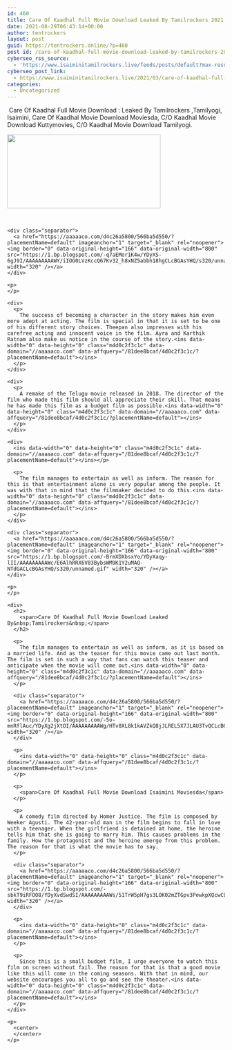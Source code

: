 ```yaml
---
id: 460
title: Care Of Kaadhal Full Movie Download Leaked By Tamilrockers 2021
date: 2021-08-29T06:43:14+00:00
author: tentrockers
layout: post
guid: https://tentrockers.online/?p=460
post id: /care-of-kaadhal-full-movie-download-leaked-by-tamilrockers-2021/
cyberseo_rss_source:
  - 'https://www.isaiminitamilrockers.live/feeds/posts/default?max-results=150&start-index=151'
cyberseo_post_link:
  - https://www.isaiminitamilrockers.live/2021/03/care-of-kaadhal-full-movie-download.html
categories:
  - Uncategorized
---
```

<meta content="&nbsp; Care Of Kaadhal Full Movie Download :&nbsp; Leaked By Tamilrockers ,Tamilyogi, Isaimini, Care Of Kaadhal Movie Download Moviesda, C/O Kaadhal M..." name="twitter:description" />

  


<center>
</center>

&nbsp;<span>Care Of Kaadhal Full Movie Download :&nbsp;</span><span>Leaked By Tamilrockers ,Tamilyogi, Isaimini, Care Of Kaadhal Movie Download Moviesda, C/O Kaadhal Movie Download Kuttymovies, C/O Kaadhal Movie Download Tamilyogi.</span><ins data-width="0" data-height="0" class="m4d0c2f3c1c" data-domain="//aaaaaco.com" data-affquery="/81dee8bcaf/4d0c2f3c1c/?placementName=default"></ins>

<div>
  <div class="separator">
    <a href="https://1.bp.blogspot.com/-6GtZlncs4Ao/YDyXL_FIELI/AAAAAAAAAWU/YVq8qP9b6foPllrvaeAs97j25xpuLOryQCLcBGAsYHQ/s780/care-of-kaadhal-780x354.jpg" imageanchor="1"><img loading="lazy" border="0" data-original-height="354" data-original-width="780" height="171" src="https://1.bp.blogspot.com/-6GtZlncs4Ao/YDyXL_FIELI/AAAAAAAAAWU/YVq8qP9b6foPllrvaeAs97j25xpuLOryQCLcBGAsYHQ/w355-h171/care-of-kaadhal-780x354.jpg" width="355" /></a>
  </div>
  
  <p>
    <span><br /></span></div> 
    
    <div class="separator">
      <a href="https://aaaaaco.com/d4c26a5800/566ba5d550/?placementName=default" imageanchor="1" target="_blank" rel="noopener"><img border="0" data-original-height="166" data-original-width="800" src="https://1.bp.blogspot.com/-q7aEMor1K4w/YDyXS-6gJ9I/AAAAAAAAAWY/iIOG0LVzKccQ67Kv32_h8xNZ5abbh18hgCLcBGAsYHQ/s320/unnamed.gif" width="320" /></a>
    </div>
    
    <p>
    </p>
    
    <div>
      <p>
        The success of becoming a character in the story makes him even more adept at acting. The film is special in that it is set to be one of his different story choices. Theepan also impresses with his carefree acting and innocent voice in the film. Ayra and Karthik Ratnam also make us notice in the course of the story.<ins data-width="0" data-height="0" class="m4d0c2f3c1c" data-domain="//aaaaaco.com" data-affquery="/81dee8bcaf/4d0c2f3c1c/?placementName=default"></ins>
      </p>
    </div>
    
    <div>
      <p>
        A remake of the Telugu movie released in 2018. The director of the film who made this film should all appreciate their skill. That means he has made this film as a budget film as possible.<ins data-width="0" data-height="0" class="m4d0c2f3c1c" data-domain="//aaaaaco.com" data-affquery="/81dee8bcaf/4d0c2f3c1c/?placementName=default"></ins>
      </p>
    </div>
    
    <div>
      <ins data-width="0" data-height="0" class="m4d0c2f3c1c" data-domain="//aaaaaco.com" data-affquery="/81dee8bcaf/4d0c2f3c1c/?placementName=default"></ins></p> 
      
      <p>
        The film manages to entertain as well as inform. The reason for this is that entertainment alone is very popular among the people. It was with that in mind that the filmmaker decided to do this.<ins data-width="0" data-height="0" class="m4d0c2f3c1c" data-domain="//aaaaaco.com" data-affquery="/81dee8bcaf/4d0c2f3c1c/?placementName=default"></ins>
      </p>
    </div>
    
    <div class="separator">
      <a href="https://aaaaaco.com/d4c26a5800/566ba5d550/?placementName=default" imageanchor="1" target="_blank" rel="noopener"><img border="0" data-original-height="166" data-original-width="800" src="https://1.bp.blogspot.com/-BrmXDXbsxYo/YDyXaqy-lII/AAAAAAAAAWc/E6AlhRRX6V83BybsWM9K1Y2uMAQ-NTdGACLcBGAsYHQ/s320/unnamed.gif" width="320" /></a>
    </div>
    
    <p>
    </p>
    
    <div>
      <h2>
        <span>Care Of Kaadhal Full Movie Download Leaked By&nbsp;Tamilrockers&nbsp;</span>
      </h2>
      
      <p>
        The film manages to entertain as well as inform, as it is based on a married life. And as the teaser for this movie came out last month. The film is set in such a way that fans can watch this teaser and anticipate when the movie will come out.<ins data-width="0" data-height="0" class="m4d0c2f3c1c" data-domain="//aaaaaco.com" data-affquery="/81dee8bcaf/4d0c2f3c1c/?placementName=default"></ins>
      </p>
      
      <div class="separator">
        <a href="https://aaaaaco.com/d4c26a5800/566ba5d550/?placementName=default" imageanchor="1" target="_blank" rel="noopener"><img border="0" data-original-height="166" data-original-width="800" src="https://1.bp.blogspot.com/-5o-mnRflAuc/YDyXg2jXtOI/AAAAAAAAAWg/HTv8XL8k1kAVZkQ8jJLREL5X7JLAU3TvQCLcBGAsYHQ/s320/unnamed.gif" width="320" /></a>
      </div>
      
      <p>
        <ins data-width="0" data-height="0" class="m4d0c2f3c1c" data-domain="//aaaaaco.com" data-affquery="/81dee8bcaf/4d0c2f3c1c/?placementName=default"></ins>
      </p>
      
      <p>
        <span>Care Of Kaadhal Full Movie Download Isaimini Moviesda</span>
      </p>
      
      <p>
        A comedy film directed by Homer Justice. The film is composed by Weeker Agusti. The 42-year-old man in the film begins to fall in love with a teenager. When the girlfriend is detained at home, the heroine tells him that she is going to marry him. This causes problems in the family. How the protagonist and the heroine emerge from this problem. The reason for that is what the movie has to say.
      </p>
      
      <div class="separator">
        <a href="https://aaaaaco.com/d4c26a5800/566ba5d550/?placementName=default" imageanchor="1" target="_blank" rel="noopener"><img border="0" data-original-height="166" data-original-width="800" src="https://1.bp.blogspot.com/-sbkT9iRFOO8/YDyXvdSwdSI/AAAAAAAAAWs/51TrW5pH7gs3LOK02mZTGpv3PewkpXQcwCLcBGAsYHQ/s320/unnamed.gif" width="320" /></a>
      </div>
      
      <p>
        <ins data-width="0" data-height="0" class="m4d0c2f3c1c" data-domain="//aaaaaco.com" data-affquery="/81dee8bcaf/4d0c2f3c1c/?placementName=default"></ins>
      </p>
      
      <p>
        Since this is a small budget film, I urge everyone to watch this film on screen without fail. The reason for that is that a good movie like this will come in the coming seasons. With that in mind, our website encourages you all to go and see the theater.<ins data-width="0" data-height="0" class="m4d0c2f3c1c" data-domain="//aaaaaco.com" data-affquery="/81dee8bcaf/4d0c2f3c1c/?placementName=default"></ins>
      </p>
    </div>
    
    <p>
      <center>
      </center>
    </p>